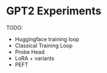 # GPT2 Experiments

TODO:
- Huggingface training loop
- Classical Training Loop
- Probe Head
- LoRA + variants
- PEFT